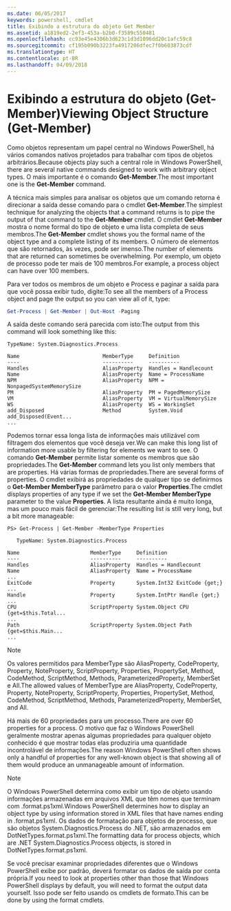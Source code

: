 ```yaml
---
ms.date: 06/05/2017
keywords: powershell, cmdlet
title: Exibindo a estrutura do objeto Get Member
ms.assetid: a1819ed2-2ef3-453a-b2b0-f3589c550481
ms.openlocfilehash: cc93e45e4306b3d623c1d3d1096dd20c1afc59c8
ms.sourcegitcommit: cf195b090b3223fa4917206dfec7f0b603873cdf
ms.translationtype: HT
ms.contentlocale: pt-BR
ms.lasthandoff: 04/09/2018
---
```

# <a name="viewing-object-structure-get-member"></a><span data-ttu-id="73785-103">Exibindo a estrutura do objeto (Get-Member)</span><span class="sxs-lookup"><span data-stu-id="73785-103">Viewing Object Structure (Get-Member)</span></span>

<span data-ttu-id="73785-104">Como objetos representam um papel central no Windows PowerShell, há vários comandos nativos projetados para trabalhar com tipos de objetos arbitrários.</span><span class="sxs-lookup"><span data-stu-id="73785-104">Because objects play such a central role in Windows PowerShell, there are several native commands designed to work with arbitrary object types.</span></span> <span data-ttu-id="73785-105">O mais importante é o comando **Get-Member**.</span><span class="sxs-lookup"><span data-stu-id="73785-105">The most important one is the **Get-Member** command.</span></span>

<span data-ttu-id="73785-106">A técnica mais simples para analisar os objetos que um comando retorna é direcionar a saída desse comando para o cmdlet **Get-Member**.</span><span class="sxs-lookup"><span data-stu-id="73785-106">The simplest technique for analyzing the objects that a command returns is to pipe the output of that command to the **Get-Member** cmdlet.</span></span> <span data-ttu-id="73785-107">O cmdlet **Get-Member** mostra o nome formal do tipo de objeto e uma lista completa de seus membros.</span><span class="sxs-lookup"><span data-stu-id="73785-107">The **Get-Member** cmdlet shows you the formal name of the object type and a complete listing of its members.</span></span> <span data-ttu-id="73785-108">O número de elementos que são retornados, às vezes, pode ser imenso.</span><span class="sxs-lookup"><span data-stu-id="73785-108">The number of elements that are returned can sometimes be overwhelming.</span></span> <span data-ttu-id="73785-109">Por exemplo, um objeto de processo pode ter mais de 100 membros.</span><span class="sxs-lookup"><span data-stu-id="73785-109">For example, a process object can have over 100 members.</span></span>

<span data-ttu-id="73785-110">Para ver todos os membros de um objeto e Process e paginar a saída para que você possa exibir tudo, digite:</span><span class="sxs-lookup"><span data-stu-id="73785-110">To see all the members of a Process object and page the output so you can view all of it, type:</span></span>

```powershell
Get-Process | Get-Member | Out-Host -Paging
```

<span data-ttu-id="73785-111">A saída deste comando será parecida com isto:</span><span class="sxs-lookup"><span data-stu-id="73785-111">The output from this command will look something like this:</span></span>

```output
TypeName: System.Diagnostics.Process

Name                           MemberType     Definition
----                           ----------     ----------
Handles                        AliasProperty  Handles = Handlecount
Name                           AliasProperty  Name = ProcessName
NPM                            AliasProperty  NPM = NonpagedSystemMemorySize
PM                             AliasProperty  PM = PagedMemorySize
VM                             AliasProperty  VM = VirtualMemorySize
WS                             AliasProperty  WS = WorkingSet
add_Disposed                   Method         System.Void add_Disposed(Event...
...
```

<span data-ttu-id="73785-112">Podemos tornar essa longa lista de informações mais utilizável com filtragem dos elementos que você deseja ver.</span><span class="sxs-lookup"><span data-stu-id="73785-112">We can make this long list of information more usable by filtering for elements we want to see.</span></span> <span data-ttu-id="73785-113">O comando **Get-Member** permite listar somente os membros que são propriedades.</span><span class="sxs-lookup"><span data-stu-id="73785-113">The **Get-Member** command lets you list only members that are properties.</span></span> <span data-ttu-id="73785-114">Há várias formas de propriedades.</span><span class="sxs-lookup"><span data-stu-id="73785-114">There are several forms of properties.</span></span> <span data-ttu-id="73785-115">O cmdlet exibirá as propriedades de qualquer tipo se definirmos o **Get-Member MemberType** parâmetro para o valor **Properties**.</span><span class="sxs-lookup"><span data-stu-id="73785-115">The cmdlet displays properties of any type if we set the **Get-Member MemberType** parameter to the value **Properties**.</span></span> <span data-ttu-id="73785-116">A lista resultante ainda é muito longa, mas um pouco mais fácil de gerenciar:</span><span class="sxs-lookup"><span data-stu-id="73785-116">The resulting list is still very long, but a bit more manageable:</span></span>

```
PS> Get-Process | Get-Member -MemberType Properties

   TypeName: System.Diagnostics.Process

Name                       MemberType     Definition
----                       ----------     ----------
Handles                    AliasProperty  Handles = Handlecount
Name                       AliasProperty  Name = ProcessName
...
ExitCode                   Property       System.Int32 ExitCode {get;}
...
Handle                     Property       System.IntPtr Handle {get;}
...
CPU                        ScriptProperty System.Object CPU {get=$this.Total...
...
Path                       ScriptProperty System.Object Path {get=$this.Main...
...
```

> [!NOTE]
> <span data-ttu-id="73785-117">Os valores permitidos para MemberType são AliasProperty, CodeProperty, Property, NoteProperty, ScriptProperty, Properties, PropertySet, Method, CodeMethod, ScriptMethod, Methods, ParameterizedProperty, MemberSet e All.</span><span class="sxs-lookup"><span data-stu-id="73785-117">The allowed values of MemberType are AliasProperty, CodeProperty, Property, NoteProperty, ScriptProperty, Properties, PropertySet, Method, CodeMethod, ScriptMethod, Methods, ParameterizedProperty, MemberSet, and All.</span></span>

<span data-ttu-id="73785-118">Há mais de 60 propriedades para um processo.</span><span class="sxs-lookup"><span data-stu-id="73785-118">There are over 60 properties for a process.</span></span> <span data-ttu-id="73785-119">O motivo que faz o Windows PowerShell geralmente mostrar apenas algumas propriedades para qualquer objeto conhecido é que mostrar todas elas produziria uma quantidade incontrolável de informações.</span><span class="sxs-lookup"><span data-stu-id="73785-119">The reason Windows PowerShell often shows only a handful of properties for any well-known object is that showing all of them would produce an unmanageable amount of information.</span></span>

> [!NOTE]
> <span data-ttu-id="73785-120">O Windows PowerShell determina como exibir um tipo de objeto usando informações armazenadas em arquivos XML que têm nomes que terminam com .format.ps1xml.</span><span class="sxs-lookup"><span data-stu-id="73785-120">Windows PowerShell determines how to display an object type by using information stored in XML files that have names ending in .format.ps1xml.</span></span> <span data-ttu-id="73785-121">Os dados de formatação para objetos de processo, que são objetos System.Diagnostics.Process do .NET, são armazenados em DotNetTypes.format.ps1xml.</span><span class="sxs-lookup"><span data-stu-id="73785-121">The formatting data for process objects, which are .NET System.Diagnostics.Process objects, is stored in DotNetTypes.format.ps1xml.</span></span>

<span data-ttu-id="73785-122">Se você precisar examinar propriedades diferentes que o Windows PowerShell exibe por padrão, deverá formatar os dados de saída por conta própria.</span><span class="sxs-lookup"><span data-stu-id="73785-122">If you need to look at properties other than those that Windows PowerShell displays by default, you will need to format the output data yourself.</span></span> <span data-ttu-id="73785-123">Isso pode ser feito usando os cmdlets de formato.</span><span class="sxs-lookup"><span data-stu-id="73785-123">This can be done by using the format cmdlets.</span></span>